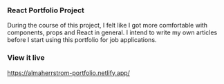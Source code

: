 ### React Portfolio Project

During the course of this project, I felt like I got more comfortable with components, props and React in general. I intend to write my own articles before I start using this portfolio for job applications. 

### View it live

https://almaherrstrom-portfolio.netlify.app/
